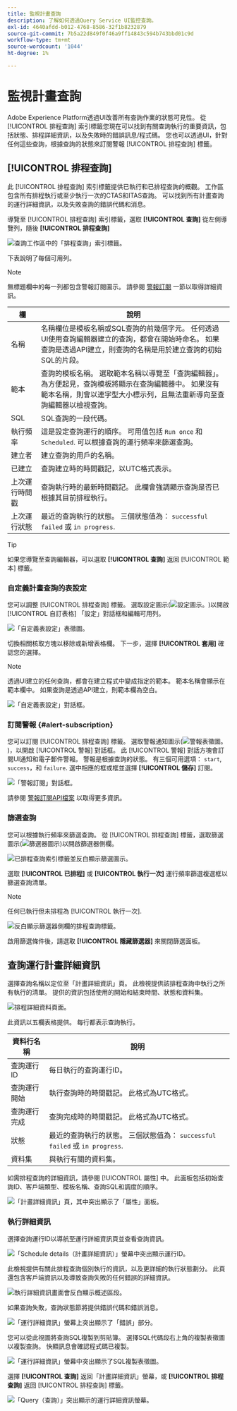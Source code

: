 ```yaml
---
title: 監視計畫查詢
description: 了解如何透過Query Service UI監控查詢。
exl-id: 4640afdd-b012-4768-8586-32f1b8232879
source-git-commit: 7b5a22d849f0f46a9ff14843c594b743bbd01c9d
workflow-type: tm+mt
source-wordcount: '1044'
ht-degree: 1%

---
```


# 監視計畫查詢

Adobe Experience Platform透過UI改善所有查詢作業的狀態可見性。 從 [!UICONTROL 排程查詢] 索引標籤您現在可以找到有關查詢執行的重要資訊，包括狀態、排程詳細資訊，以及失敗時的錯誤訊息/程式碼。 您也可以透過UI，針對任何這些查詢，根據查詢的狀態來訂閱警報 [!UICONTROL 排程查詢] 標籤。

## [!UICONTROL 排程查詢]

此 [!UICONTROL 排程查詢] 索引標籤提供已執行和已排程查詢的概觀。 工作區包含所有排程執行或至少執行一次的CTAS和ITAS查詢。 可以找到所有計畫查詢的運行詳細資訊，以及失敗查詢的錯誤代碼和消息。

導覽至 [!UICONTROL 排程查詢] 索引標籤，選取 **[!UICONTROL 查詢]** 從左側導覽列，隨後 **[!UICONTROL 排程查詢]**

![查詢工作區中的「排程查詢」索引標籤。](../images/ui/monitor-queries/scheduled-queries.png)

下表說明了每個可用列。

>[!NOTE]
>
>無標題欄中的每一列都包含警報訂閱圖示。 請參閱 [警報訂閱](#alert-subscription) 一節以取得詳細資訊。

| 欄 | 說明 |
|---|---|
| 名稱 | 名稱欄位是模板名稱或SQL查詢的前幾個字元。 任何透過UI使用查詢編輯器建立的查詢，都會在開始時命名。 如果查詢是透過API建立，則查詢的名稱是用於建立查詢的初始SQL的片段。 |
| 範本 | 查詢的模板名稱。 選取範本名稱以導覽至「查詢編輯器」。 為方便起見，查詢模板將顯示在查詢編輯器中。 如果沒有範本名稱，則會以連字型大小標示列，且無法重新導向至查詢編輯器以檢視查詢。 |
| SQL | SQL查詢的一段代碼。 |
| 執行頻率 | 這是設定查詢運行的順序。 可用值包括 `Run once` 和 `Scheduled`. 可以根據查詢的運行頻率來篩選查詢。 |
| 建立者 | 建立查詢的用戶的名稱。 |
| 已建立 | 查詢建立時的時間戳記，以UTC格式表示。 |
| 上次運行時間戳 | 查詢執行時的最新時間戳記。 此欄會強調顯示查詢是否已根據其目前排程執行。 |
| 上次運行狀態 | 最近的查詢執行的狀態。 三個狀態值為： `successful` `failed` 或 `in progress`. |

>[!TIP]
>
>如果您導覽至查詢編輯器，可以選取 **[!UICONTROL 查詢]** 返回 [!UICONTROL 範本] 標籤。

### 自定義計畫查詢的表設定

您可以調整 [!UICONTROL 排程查詢] 標籤。 選取設定圖示(![設定圖示。](../images/ui/monitor-queries/settings-icon.png))以開啟 [!UICONTROL 自訂表格] 「設定」對話框和編輯可用列。

![「自定義表設定」表徵圖。](../images/ui/monitor-queries/customze-table-settings-icon.png)

切換相關核取方塊以移除或新增表格欄。 下一步，選擇 **[!UICONTROL 套用]** 確認您的選擇。

>[!NOTE]
>
>透過UI建立的任何查詢，都會在建立程式中變成指定的範本。 範本名稱會顯示在範本欄中。 如果查詢是透過API建立，則範本欄為空白。

![「自定義表設定」對話框。](../images/ui/monitor-queries/customize-table-dialog.png)

### 訂閱警報 {#alert-subscription}

您可以訂閱 [!UICONTROL 排程查詢] 標籤。 選取警報通知圖示(![警報表徵圖。](../images/ui/monitor-queries/alerts-icon.png))，以開啟 [!UICONTROL 警報] 對話框。 此 [!UICONTROL 警報] 對話方塊會訂閱UI通知和電子郵件警報。 警報是根據查詢的狀態。 有三個可用選項： `start`, `success`，和 `failure`. 選中相應的框或框並選擇 **[!UICONTROL 儲存]** 訂閱。

![「警報訂閱」對話框。](../images/ui/monitor-queries/alert-subscription-dialog.png)

請參閱 [警報訂閱API檔案](../api/alert-subscriptions.md) 以取得更多資訊。

### 篩選查詢

您可以根據執行頻率來篩選查詢。 從 [!UICONTROL 排程查詢] 標籤，選取篩選圖示(![篩選器圖示](../images/ui/monitor-queries/filter-icon.png))以開啟篩選器側欄。

![已排程查詢索引標籤並反白顯示篩選圖示。](../images/ui/monitor-queries/filter-queries.png)

選取 **[!UICONTROL 已排程]** 或 **[!UICONTROL 執行一次]** 運行頻率篩選複選框以篩選查詢清單。

>[!NOTE]
>
>任何已執行但未排程為 [!UICONTROL 執行一次].

![反白顯示篩選器側欄的排程查詢標籤。](../images/ui/monitor-queries/filter-sidebar.png)

啟用篩選條件後，請選取 **[!UICONTROL 隱藏篩選器]** 來關閉篩選面板。

## 查詢運行計畫詳細資訊

選擇查詢名稱以定位至「計畫詳細資訊」頁。 此檢視提供該排程查詢中執行之所有執行的清單。 提供的資訊包括使用的開始和結束時間、狀態和資料集。

![排程詳細資料頁面。](../images/ui/monitor-queries/schedule-details.png)

此資訊以五欄表格提供。 每行都表示查詢執行。

| 資料行名稱 | 說明 |
|---|---|
| 查詢運行ID | 每日執行的查詢運行ID。 |
| 查詢運行開始 | 執行查詢時的時間戳記。 此格式為UTC格式。 |
| 查詢運行完成 | 查詢完成時的時間戳記。 此格式為UTC格式。 |
| 狀態 | 最近的查詢執行的狀態。 三個狀態值為： `successful` `failed` 或 `in progress`. |
| 資料集 | 與執行有關的資料集。 |

如需排程查詢的詳細資訊，請參閱 [!UICONTROL 屬性] 中。 此面板包括初始查詢ID、客戶端類型、模板名稱、查詢SQL和調度的順序。

![「計畫詳細資訊」頁，其中突出顯示了「屬性」面板。](../images/ui/monitor-queries/properties-panel.png)

### 執行詳細資訊

選擇查詢運行ID以導航至運行詳細資訊頁並查看查詢資訊。

![「Schedule details（計畫詳細資訊）」螢幕中突出顯示運行ID。](../images/ui/monitor-queries/navigate-to-run-details.png)

此檢視提供有關此排程查詢個別執行的資訊，以及更詳細的執行狀態劃分。 此頁還包含客戶端資訊以及導致查詢失敗的任何錯誤的詳細資訊。

![執行詳細資訊畫面會反白顯示概述區段。](../images/ui/monitor-queries/query-run-details.png)

如果查詢失敗，查詢狀態節將提供錯誤代碼和錯誤消息。

![「運行詳細資訊」螢幕上突出顯示了「錯誤」部分。](../images/ui/monitor-queries/failed-query.png)

您可以從此視圖將查詢SQL複製到剪貼簿。 選擇SQL代碼段右上角的複製表徵圖以複製查詢。 快顯訊息會確認程式碼已複製。

![「運行詳細資訊」螢幕中突出顯示了SQL複製表徵圖。](../images/ui/monitor-queries/copy-sql.png)

選擇 **[!UICONTROL 查詢]** 返回「計畫詳細資訊」螢幕，或 **[!UICONTROL 排程查詢]** 返回 [!UICONTROL 排程查詢] 標籤。

![「Query（查詢）」突出顯示的運行詳細資訊螢幕。](../images/ui/monitor-queries/return-navigation.png)
